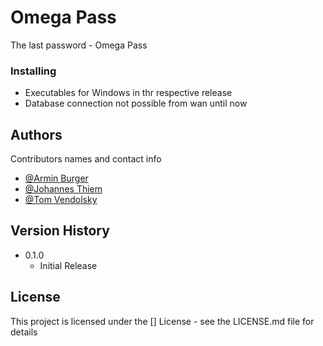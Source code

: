 # Omega Pass

The last password - Omega Pass

### Installing

* Executables for Windows in thr respective release
* Database connection not possible from wan until now

## Authors

Contributors names and contact info
  
* [@Armin Burger](https://github.com/techmaved)
* [@Johannes Thiem](https://github.com/Fovty)
* [@Tom Vendolsky](https://github.com/lvlcn-t)

## Version History

* 0.1.0
    * Initial Release

## License

This project is licensed under the [] License - see the LICENSE.md file for details
